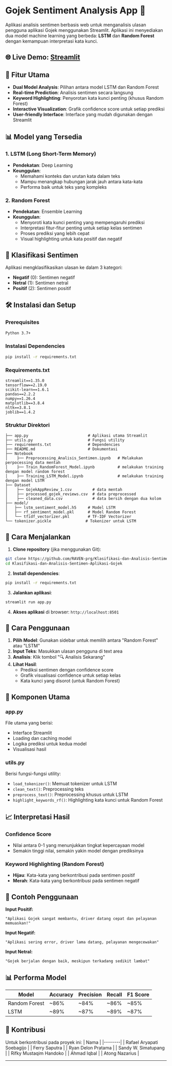 # Gojek Sentiment Analysis App 🚖

Aplikasi analisis sentimen berbasis web untuk menganalisis ulasan pengguna aplikasi Gojek menggunakan Streamlit. Aplikasi ini menyediakan dua model machine learning yang berbeda: **LSTM** dan **Random Forest** dengan kemampuan interpretasi kata kunci.

## 🌐 Live Demo: [Streamlit](https://web-analisis-sentimen-gojek.streamlit.app/)

## 🌟 Fitur Utama

- **Dual Model Analysis**: Pilihan antara model LSTM dan Random Forest
- **Real-time Prediction**: Analisis sentimen secara langsung
- **Keyword Highlighting**: Penyorotan kata kunci penting (khusus Random Forest)
- **Interactive Visualization**: Grafik confidence score untuk setiap prediksi
- **User-friendly Interface**: Interface yang mudah digunakan dengan Streamlit

## 📊 Model yang Tersedia

### 1. LSTM (Long Short-Term Memory)
- **Pendekatan**: Deep Learning
- **Keunggulan**:
  - Memahami konteks dan urutan kata dalam teks
  - Mampu menangkap hubungan jarak jauh antara kata-kata
  - Performa baik untuk teks yang kompleks

### 2. Random Forest
- **Pendekatan**: Ensemble Learning
- **Keunggulan**:
  - Menyoroti kata kunci penting yang mempengaruhi prediksi
  - Interpretasi fitur-fitur penting untuk setiap kelas sentimen
  - Proses prediksi yang lebih cepat
  - Visual highlighting untuk kata positif dan negatif

## 🎯 Klasifikasi Sentimen

Aplikasi mengklasifikasikan ulasan ke dalam 3 kategori:
- **Negatif** (0): Sentimen negatif
- **Netral** (1): Sentimen netral
- **Positif** (2): Sentimen positif

## 🛠️ Instalasi dan Setup

### Prerequisites
```bash
Python 3.7+
```

### Instalasi Dependencies
```bash
pip install -r requirements.txt
```

### Requirements.txt
```
streamlit==1.35.0
tensorflow==2.19.0
scikit-learn==1.6.1
pandas==2.2.2
numpy==1.26.4
matplotlib==3.8.4
nltk==3.8.1
joblib==1.4.2
```

### Struktur Direktori
```
├── app.py                          # Aplikasi utama Streamlit
├── utils.py                        # Fungsi utility
├── requirements.txt                # Dependencies
├── README.md                       # Dokumentasi
├── Notebook
│    ├── Preprocessing_Analisis_Sentimen.ipynb   # Melakukan perpocessing data mentah
│    ├── Train_RandomForest_Model.ipynb          # melakukan training dengan model random forest
│    ├── Training_LSTM_Model.ipynb               # melakukan training dengan model LSTM
├── Dataset
│    ├── GojekAppReview_1.csv         # data mentah 
│    ├── processed_gojek_reviews.csv  # data preprocessed
│    ├── cleaned_data.csv             # data bersih dengan dua kolom 
├── model/
│   ├── lstm_sentiment_model.h5     # Model LSTM
│   ├── rf_sentiment_model.pkl      # Model Random Forest
│   └── tfidf_vectorizer.pkl        # TF-IDF Vectorizer
└── tokenizer.pickle               # Tokenizer untuk LSTM
```

## 🚀 Cara Menjalankan

1. **Clone repository** (jika menggunakan Git):
```bash
git clone https://github.com/RAVEN-prg/Klasifikasi-dan-Analisis-Sentimen-Aplikasi-Gojek.git
cd Klasifikasi-dan-Analisis-Sentimen-Aplikasi-Gojek
```

2. **Install dependencies**:
```bash
pip install -r requirements.txt
```

3. **Jalankan aplikasi**:
```bash
streamlit run app.py
```

4. **Akses aplikasi** di browser: `http://localhost:8501`

## 📝 Cara Penggunaan

1. **Pilih Model**: Gunakan sidebar untuk memilih antara "Random Forest" atau "LSTM"
2. **Input Teks**: Masukkan ulasan pengguna di text area
3. **Analisis**: Klik tombol "🔍 Analisis Sekarang"
4. **Lihat Hasil**: 
   - Prediksi sentimen dengan confidence score
   - Grafik visualisasi confidence untuk setiap kelas
   - Kata kunci yang disorot (untuk Random Forest)

## 🔧 Komponen Utama

### app.py
File utama yang berisi:
- Interface Streamlit
- Loading dan caching model
- Logika prediksi untuk kedua model
- Visualisasi hasil

### utils.py
Berisi fungsi-fungsi utility:
- `load_tokenizer()`: Memuat tokenizer untuk LSTM
- `clean_text()`: Preprocessing teks
- `preprocess_text()`: Preprocessing khusus untuk LSTM
- `highlight_keywords_rf()`: Highlighting kata kunci untuk Random Forest

## 📈 Interpretasi Hasil

### Confidence Score
- Nilai antara 0-1 yang menunjukkan tingkat kepercayaan model
- Semakin tinggi nilai, semakin yakin model dengan prediksinya

### Keyword Highlighting (Random Forest)
- **Hijau**: Kata-kata yang berkontribusi pada sentimen positif
- **Merah**: Kata-kata yang berkontribusi pada sentimen negatif

## 🧪 Contoh Penggunaan

**Input Positif:**
```
"Aplikasi Gojek sangat membantu, driver datang cepat dan pelayanan memuaskan!"
```

**Input Negatif:**
```
"Aplikasi sering error, driver lama datang, pelayanan mengecewakan"
```

**Input Netral:**
```
"Gojek berjalan dengan baik, meskipun terkadang sedikit lambat"
```

## 📊 Performa Model

| Model         | Accuracy | Precision | Recall | F1 Score |
| ------------- | -------- | --------- | ------ | -------- |
| Random Forest | \~86%    | \~84%     | \~86%  | \~85%    |
| LSTM          | \~89%    | \~87%     | \~89%  | \~87%    |


## 🤝 Kontribusi

Untuk berkontribusi pada proyek ini:
| Nama |
|--------|
| Rafael Aryapati Soebagijo |
| Ferry Saputra |
| Ryan Delon Pratama |
| Sandy W. Simatupang |
| Rifky Mustaqim Handoko |
| Ahmad Iqbal |
| Atong Nazarius |



---
